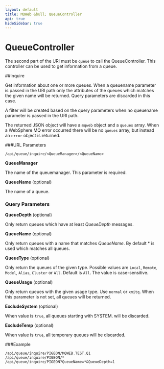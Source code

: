 ```yaml
---
layout: default
title: MQWeb &bull; QueueController
api: true
hideSidebar: true
---
```

QueueController
===============

The second part of the URI must be `queue` to call the QueueController.
This controller can be used to get information from a queue.

##inquire

Get information about one or more queues. When a queuename parameter is passed in the 
URI path only the attributes of the queues which matches the given name will be 
returned. Query parameters are discarded in this case.

A filter will be created based on the query parameters when no queuename 
parameter is passed in the URI path.

The returned JSON object will have a `mqweb` object and a `queues` array. 
When a WebSphere MQ error occurred there will be no `queues` array, but instead 
an `error` object is returned.

###URL Parameters

`/api/queue/inquire/<QueueManager>/<QueueName>`

**QueueManager**
 
The name of the queuemanager. This parameter is required.

**QueueName** (optional)

The name of a queue.

### Query Parameters

**QueueDepth** (optional)

Only return queues which have at least *QueueDepth* messages.

**QueueName** (optional)

Only return queues with a name that matches *QueueName*. By 
default * is used which matches all queues.

**QueueType** (optional)
  
Only return the queues of the given type. Possible values are `Local`,
`Remote`, `Model`, `Alias`, `Cluster` or `All`. Default is `All`. The
value is case-sensitive.

**QueueUsage** (optional)

Only return queues with the given usage type. Use `normal` or `xmitq`. When
this parameter is not set, all queues will be returned.

**ExcludeSystem** (optional)

When value is `true`, all queues starting with SYSTEM. will be discarded.

**ExcludeTemp** (optional)

When value is `true`, all temporary queues will be discarded.

###Example

`/api/queue/inquire/PIGEON/MQWEB.TEST.Q1`  
`/api/queue/inquire/PIGEON/*`  
`/api/queue/inquire/PIGEON?QueueName=*&QueueDepth=1`
